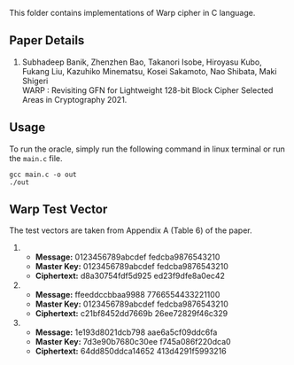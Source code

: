 This folder contains implementations of Warp cipher in C language.

## Paper Details
1. Subhadeep Banik, Zhenzhen Bao, Takanori Isobe, Hiroyasu Kubo, Fukang Liu, Kazuhiko Minematsu, Kosei Sakamoto, Nao Shibata, Maki Shigeri<br />
WARP : Revisiting GFN for Lightweight 128-bit Block Cipher
Selected Areas in Cryptography 2021.

## Usage
To run the oracle, simply run the following command in linux terminal or run the `main.c` file.
````
gcc main.c -o out
./out
````

## Warp Test Vector
The test vectors are taken from Appendix A (Table 6) of the paper.

1.  - **Message:** 0123456789abcdef fedcba9876543210 
    - **Master Key:** 0123456789abcdef fedcba9876543210
    - **Ciphertext:** d8a30754fdf5d925 ed23f9dfe8a0ec42

2.  - **Message:** ffeeddccbbaa9988 7766554433221100 
    - **Master Key:** 0123456789abcdef fedcba9876543210 
    - **Ciphertext:** c21bf8452dd7669b 26ee72829f46c329 

3.  - **Message:** 1e193d8021dcb798 aae6a5cf09ddc6fa 
    - **Master Key:** 7d3e90b7680c30ee f745a086f220dca0
    - **Ciphertext:** 64dd850ddca14652 413d4291f5993216
